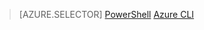 > [AZURE.SELECTOR]
[PowerShell](/documentation/articles/virtual-network-deploy-multinic-classic-ps)
[Azure CLI](/documentation/articles/virtual-network-deploy-multinic-classic-cli)

<!---HONumber=Mooncake_1221_2015-->